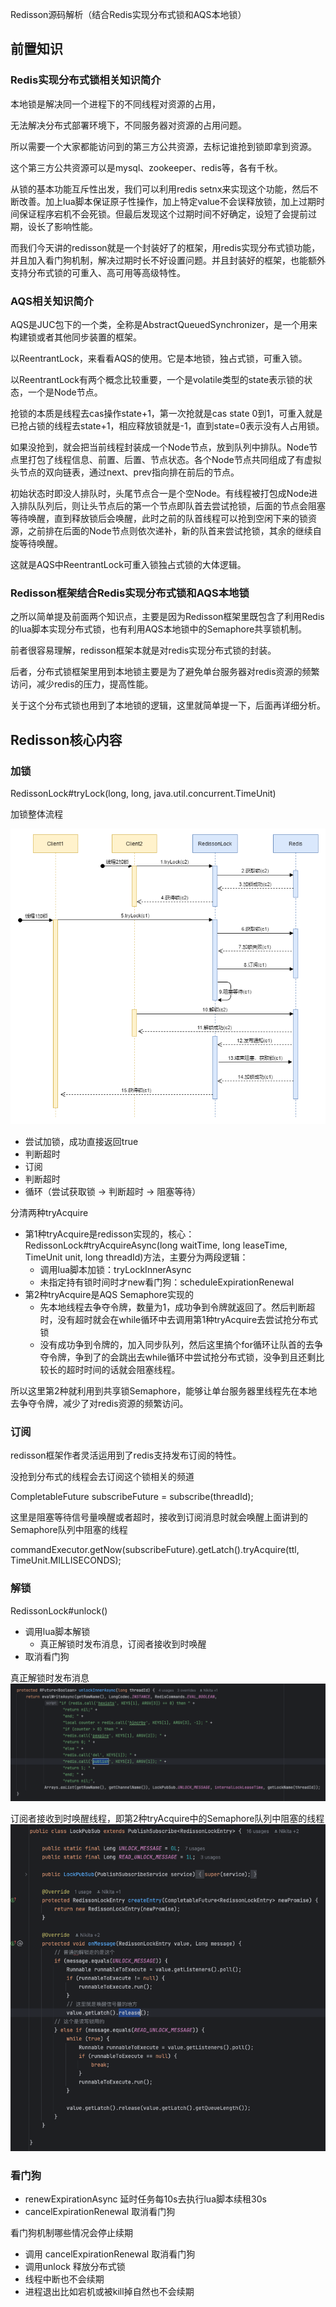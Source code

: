 Redisson源码解析（结合Redis实现分布式锁和AQS本地锁）

## 前置知识

### Redis实现分布式锁相关知识简介

本地锁是解决同一个进程下的不同线程对资源的占用，

无法解决分布式部署环境下，不同服务器对资源的占用问题。

所以需要一个大家都能访问到的第三方公共资源，去标记谁抢到锁即拿到资源。

这个第三方公共资源可以是mysql、zookeeper、redis等，各有千秋。

从锁的基本功能互斥性出发，我们可以利用redis setnx来实现这个功能，然后不断改善。加上lua脚本保证原子性操作，加上特定value不会误释放锁，加上过期时间保证程序宕机不会死锁。但最后发现这个过期时间不好确定，设短了会提前过期，设长了影响性能。

而我们今天讲的redisson就是一个封装好了的框架，用redis实现分布式锁功能，并且加入看门狗机制，解决过期时长不好设置问题。并且封装好的框架，也能额外支持分布式锁的可重入、高可用等高级特性。

### AQS相关知识简介

AQS是JUC包下的一个类，全称是AbstractQueuedSynchronizer，是一个用来构建锁或者其他同步装置的框架。

以ReentrantLock，来看看AQS的使用。它是本地锁，独占式锁，可重入锁。

以ReentrantLock有两个概念比较重要，一个是volatile类型的state表示锁的状态，一个是Node节点。

抢锁的本质是线程去cas操作state+1，第一次抢就是cas state 0到1，可重入就是已抢占锁的线程去state+1，相应释放锁就是-1，直到state=0表示没有人占用锁。

如果没抢到，就会把当前线程封装成一个Node节点，放到队列中排队。Node节点里打包了线程信息、前置、后置、节点状态。各个Node节点共同组成了有虚拟头节点的双向链表，通过next、prev指向排在前后的节点。

初始状态时即没人排队时，头尾节点合一是个空Node。有线程被打包成Node进入排队队列后，则让头节点后的第一个节点即队首去尝试抢锁，后面的节点会阻塞等待唤醒，直到释放锁后会唤醒，此时之前的队首线程可以抢到空闲下来的锁资源，之前排在后面的Node节点则依次递补，新的队首来尝试抢锁，其余的继续自旋等待唤醒。

这就是AQS中ReentrantLock可重入锁独占式锁的大体逻辑。

### Redisson框架结合Redis实现分布式锁和AQS本地锁

之所以简单提及前面两个知识点，主要是因为Redisson框架里既包含了利用Redis的lua脚本实现分布式锁，也有利用AQS本地锁中的Semaphore共享锁机制。

前者很容易理解，redisson框架本就是对redis实现分布式锁的封装。

后者，分布式锁框架里用到本地锁主要是为了避免单台服务器对redis资源的频繁访问，减少redis的压力，提高性能。

关于这个分布式锁也用到了本地锁的逻辑，这里就简单提一下，后面再详细分析。

##  Redisson核心内容

### 加锁

RedissonLock#tryLock(long, long, java.util.concurrent.TimeUnit)

加锁整体流程

![img.png](img.png)

- 尝试加锁，成功直接返回true
- 判断超时
- 订阅
- 判断超时
- 循环（尝试获取锁 → 判断超时 → 阻塞等待）

分清两种tryAcquire

- 第1种tryAcquire是redisson实现的，核心：RedissonLock#tryAcquireAsync(long waitTime, long leaseTime, TimeUnit unit, long threadId)方法，主要分为两段逻辑：
  - 调用lua脚本加锁：tryLockInnerAsync
  - 未指定持有锁时间时才new看门狗：scheduleExpirationRenewal
- 第2种tryAcquire是AQS Semaphore实现的
  - 先本地线程去争夺令牌，数量为1，成功争到令牌就返回了。然后判断超时，没有超时就会在while循环中去调用第1种tryAcquire去尝试抢分布式锁
  - 没有成功争到令牌的，加入同步队列，然后这里搞个for循环让队首的去争夺令牌，争到了的会跳出去while循环中尝试抢分布式锁，没争到且还剩比较长的超时时间的话就会阻塞线程。

所以这里第2种就利用到共享锁Semaphore，能够让单台服务器里线程先在本地去争夺令牌，减少了对redis资源的频繁访问。

### 订阅

redisson框架作者灵活运用到了redis支持发布订阅的特性。

没抢到分布式的线程会去订阅这个锁相关的频道

CompletableFuture<RedissonLockEntry> subscribeFuture = subscribe(threadId);

这里是阻塞等待信号量唤醒或者超时，接收到订阅消息时就会唤醒上面讲到的Semaphore队列中阻塞的线程

commandExecutor.getNow(subscribeFuture).getLatch().tryAcquire(ttl, TimeUnit.MILLISECONDS);

### 解锁

RedissonLock#unlock()

- 调用lua脚本解锁
    - 真正解锁时发布消息，订阅者接收到时唤醒
- 取消看门狗

真正解锁时发布消息
![img_1.png](img_1.png)

订阅者接收到时唤醒线程，即第2种tryAcquire中的Semaphore队列中阻塞的线程
![img_2.png](img_2.png)

### 看门狗

- renewExpirationAsync 延时任务每10s去执行lua脚本续租30s
- cancelExpirationRenewal 取消看门狗

看门狗机制哪些情况会停止续期
- 调用 cancelExpirationRenewal 取消看门狗
- 调用unlock 释放分布式锁
- 线程中断也不会续期
- 进程退出比如宕机或被kill掉自然也不会续期
